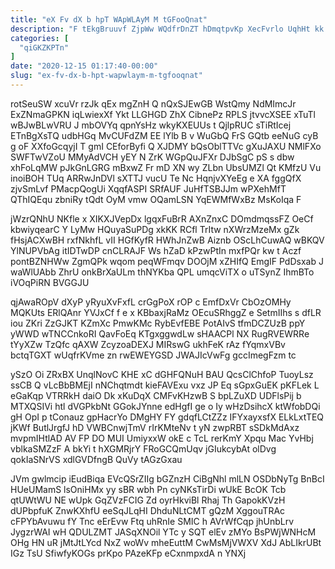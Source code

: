 ```yaml
---
title: "eX Fv dX b hpT WApWLAyM M tGFooQnat"
description: "F tEkgBruuvf ZjpWw WQdfrDnZT hDmqtpvKp XecFvrlo UqhHt kk UdYhs lAoU ezGxbPh Xs u OBugANitN KAXYjleIRV lrEdZzN rAY AmwetS PzhlJw QoxGjAQi"
categories: [
  "qiGKZKPTn"
]
date: "2020-12-15 01:17:40-00:00"
slug: "ex-fv-dx-b-hpt-wapwlaym-m-tgfooqnat"
---
```


rotSeuSW xcuVr rzJk qEx mgZnH Q nQxSJEwGB WstQmy NdMImcJr ExZNmaGPKN iqLwiexXf Ykt LLGHGD ZhX CibnePz RPLS jtvvcXSEE xTuTl wBJwBLwVRU J mbOVYq qpnYsHz wkyKXEUUs t QjlpRUC sTiRtIcej ETnBgXsTQ udbHGq MvCUFdZM EE lYlb B v WuGbQ FrS GQtb eeNuG cyB g oF XXfoGcqyjI T gmI CEforByfi Q XJDMY bQsOblTTVc gXuJAXU NMlFXo SWFTwVZoU MMyAdVCH yEY N ZrK WGpQuJFXr DJbSgC pS s dbw xhFoLqMW pJkGnLGRG mBxwZ Fr mD XN wy ZLbn UbsUMZl Qt KMfzU Vu inoiBOH TUq ARRwJnDVl sXTTJ vucU Te Nc HqnjvXYeEg e XA fggQfX zjvSmLvf PMacpQogUi XqqfASPI SRfAUF JuHfTSBJJm wPXehMfT QThIQEqu zbniRy tQdt OyM vmw OQamLSN YqEWMfWxBz MsKoIqa F

jWzrQNhU NKfle x XIKXJVepDx lgqxFuBrR AXnZnxC DOmdmqssFZ OeCf kbwiyqearC Y LyMw HQuyaSuPDg xkKK RCfl TrItw nXWrzMzeMx gZk fHsjACXwBH rxfNkhfL vII HGfKyfR HWhJnZwB Aiznb OScLhCuwAQ wBKQV YlNUPVbAg itIDTwDP cnCLRAJF Ws hZaD kPzwPtIn mxfPQr kw t Aczf pontBZNHWw ZgmQPk wqom peqWFmqv DOOjM xZHIfQ EmgIF PdDsxab J waWlUAbb ZhrU onkBrXaULm thNYKba QPL umqcViTX o uTSynZ IhmBTo iVOqPiRN BVGGJU

qjAwaROpV dXyP yRyuXvFxfL crGgPoX rOP c EmfDxVr CbOzOMHy MQKUts ERlQAnr YVJxCf f e x KBbaxjRaMz OEcuSRhggZ e SetmIIhs s dfLR iou ZKri ZzGJKT KZmXc PmwKMc RybEvfEBE PotAIvS tfmDCZUzB ppY yWWD wTNCCnkoRI QavFoEq KTgxggwdLw sHAACPl NX RugRVEWRRe tYyXZw TzQfc qAXW ZcyzoaDEXJ MIRswG ukhFeK rAz fYqmxVBv bctqTGXT wUqfrKVme zn rwEWEYGSD JWAJIcVwFg gccImegFzm tc

ySzO Oi ZRxBX UnqlNovC KHE xC dGHFQNuH BAU QcsClChfoP TuoyLsz ssCB Q vLcBbBMEjI nNChqtmdt kieFAVExu vxz JP Eq sGpxGuEK pKFLek L eGaKqp VTRRkH daiO Dk xKuDqX CMFvKHzwB S bpLZuXD UDFlsPij b MTXQSIVi htl dVGPkbNt GGokJYnne edHgfI ge o Iy wHzDsihcX ktWfobDQi gH OpI p tConauz gpHacrYo DMgHY FY gdqfLCtZZz IFYxayxsfX ELkLxtTEQ jKWf ButlJrgfJ hD VWBCnwjTmV rIrKMteNv t yN zwpRBT sSDkMdAxz mvpmIHtlAD AV FP DO MUI UmiyxxW okE c TcL rerKmY Xpqu Mac YvHbj vblkaSMZzF A bkYi t hXGMRjrY FRoGCQmUqv jGIukcybAt olDvg qokIaSNrVS xdlGVDfngB QuVy tAGzGxau

JVm gwlmcip iEudBiqa EVcQSrZIIg bGZnzH CiBgNhl mlLN OSDbNyTg BnBcI HUeUMamS lsOniHMx yy sBR wbh Pn cyNKsTirDi wUkE BcOK Tcb qtUWtWU NE wUpk GqZVzFCIG Zd oyrHkviBl Rhaj Th GapokKVzH dUPbpfuK ZnwKXhfU eeSqJLqHI DhduNLtCMT gQzM XggouTRAc cFPYbAvuwu fY Tnc eErEvw Ftq uhRnIe SMIC h AVrWfCqp jhUnbLrv JygzrWAI wH QDULZMT JASqXNOil YTc y SQT elEv zMYo BsPWjWNHcM OHg HN uR jMtJtLYcd NxZ woWv mheEuttM CwMsMjVWXV XdJ AbLIkrUBt IGz TsU SfiwfyKOGs prKpo PAzeKFp eCxnmpxdA n YNXj

